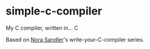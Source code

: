 # simple-c-compiler
My C compiler, written in... C

Based on [Nora Sandler](https://github.com/nlsandler)'s write-your-C-compiler series. 